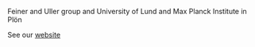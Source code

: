 Feiner and Uller group and University of Lund and Max Planck Institute in Plön

See our [website](https://feiner-uller-group.se/)
